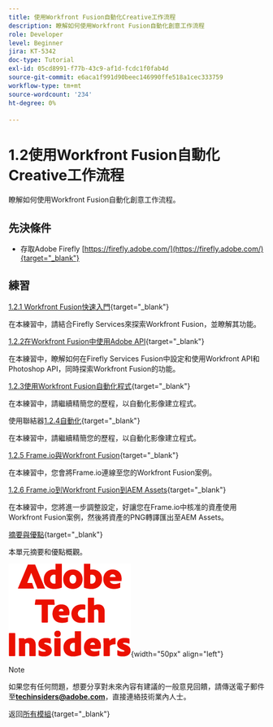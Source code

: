 ```yaml
---
title: 使用Workfront Fusion自動化Creative工作流程
description: 瞭解如何使用Workfront Fusion自動化創意工作流程
role: Developer
level: Beginner
jira: KT-5342
doc-type: Tutorial
exl-id: 05cd8991-f77b-43c9-af1d-fcdc1f0fab4d
source-git-commit: e6aca1f991d90beec146990ffe518a1cec333759
workflow-type: tm+mt
source-wordcount: '234'
ht-degree: 0%

---
```


# 1.2使用Workfront Fusion自動化Creative工作流程

瞭解如何使用Workfront Fusion自動化創意工作流程。

## 先決條件

- 存取Adobe Firefly [https://firefly.adobe.com/](https://firefly.adobe.com/){target="_blank"}

## 練習

[1.2.1 Workfront Fusion快速入門](./ex1.md){target="_blank"}

在本練習中，請結合Firefly Services來探索Workfront Fusion，並瞭解其功能。

[1.2.2在Workfront Fusion中使用Adobe API](./ex2.md){target="_blank"}

在本練習中，瞭解如何在Firefly Services Fusion中設定和使用Workfront API和Photoshop API，同時探索Workfront Fusion的功能。

[1.2.3使用Workfront Fusion自動化程式](./ex3.md){target="_blank"}

在本練習中，請繼續精簡您的歷程，以自動化影像建立程式。

使用聯結器[1.2.4自動化](./ex4.md){target="_blank"}

在本練習中，請繼續精簡您的歷程，以自動化影像建立程式。

[1.2.5 Frame.io與Workfront Fusion](./ex5.md){target="_blank"}

在本練習中，您會將Frame.io連線至您的Workfront Fusion案例。

[1.2.6 Frame.io到Workfront Fusion到AEM Assets](./ex6.md){target="_blank"}

在本練習中，您將進一步調整設定，好讓您在Frame.io中核准的資產使用Workfront Fusion案例，然後將資產的PNG轉譯匯出至AEM Assets。

[摘要與優點](./summary.md){target="_blank"}

本單元摘要和優點概觀。

![技術內部人士](./../../../assets/images/techinsiders.png){width="50px" align="left"}

>[!NOTE]
>
>如果您有任何問題，想要分享對未來內容有建議的一般意見回饋，請傳送電子郵件至&#x200B;**techinsiders@adobe.com**，直接連絡技術業內人士。

返回[所有模組](../../../overview.md){target="_blank"}
